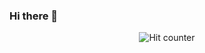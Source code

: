 ### Hi there 👋

<div align="center">

![Hit counter](http://hits.dwyl.com/thejessicafelts/thejessicafelts/thejessicafelts.svg)

</div>

<!--
**thejessicafelts/thejessicafelts** is a ✨ _special_ ✨ repository because its `README.md` (this file) appears on your GitHub profile.

Here are some ideas to get you started:

- 🔭 I’m currently working on ...
- 🌱 I’m currently learning ...
- 👯 I’m looking to collaborate on ...
- 🤔 I’m looking for help with ...
- 💬 Ask me about ...
- 📫 How to reach me: ...
- 😄 Pronouns: ...
- ⚡ Fun fact: ...
-->
